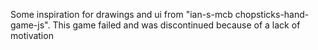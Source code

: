 Some inspiration for drawings and ui from "ian-s-mcb chopsticks-hand-game-js".
This game failed and was discontinued because of a lack of motivation 
